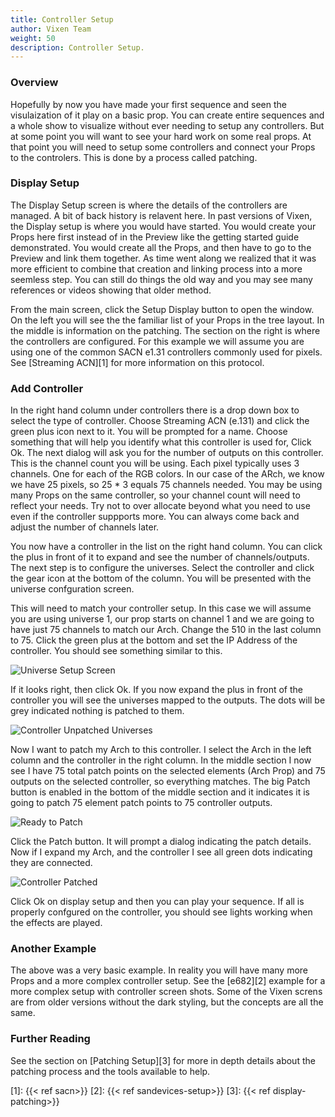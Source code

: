 ```yaml
---
title: Controller Setup
author: Vixen Team
weight: 50
description: Controller Setup.
---
```


### Overview

Hopefully by now you have made your first sequence and seen the visulaization of it play on a basic prop. You can create entire sequences and a whole show to visualize without ever needing to setup any controllers. But at some point you will want to see your hard work on some real props. At that point you will need to setup some controllers and connect your Props to the controlers. This is done by a process called patching.

### Display Setup

The Display Setup screen is where the details of the controllers are managed.  A bit of back history is relavent here. In past versions of Vixen, the Display setup is where you would have started. You would create your Props here first instead of in the Preview like the getting started guide demonstrated. You would create all the Props, and then have to go to the Preview and link them together. As time went along we realized that it was more efficient to combine that creation and linking process into a more seemless step. You can still do things the old way and you may see many references or videos showing that older method.

From the main screen, click the Setup Display button to open the window. On the left you will see the the familiar list of your Props in the tree layout. In the middle is information on the patching. The section on the right is where the controllers are configured. For this example we will assume you are using one of the common SACN e1.31 controllers commonly used for pixels. See [Streaming ACN][1] for more information on this protocol.

### Add Controller

In the right hand column under controllers there is a drop down box to select the type of controller. Choose Streaming ACN (e.131) and click the green plus icon next to it. You will be prompted for a name. Choose something that will help you identify what this controller is used for, Click Ok. The next dialog will ask you for the number of outputs on this controller. This is the channel count you will be using. Each pixel typically uses 3 channels. One for each of the RGB colors. In our case of the ARch, we know we have 25 pixels, so 25 * 3 equals 75 channels needed. You may be using many Props on the same controller, so your channel count will need to reflect your needs. Try not to over allocate beyond what you need to use even if the controller suppports more. You can always come back and adjust the number of channels later.

You now have a controller in the list on the right hand column. You can click the plus in front of it to expand and see the number of channels/outputs. The next step is to configure the universes. Select the controller and click the gear icon at the bottom of the column. You will be presented with the universe confguration screen.

This will need to match your controller setup. In this case we will assume you are using universe 1, our prop starts on channel 1 and we are going to have just 75 channels to match our Arch. Change the 510 in the last column to 75. Click the green plus at the bottom and set the IP Address of the controller. You should see something similar to this.

![Universe Setup Screen](/images/docs/getting-started/universe-setup.png "Universe Setup Screen")

If it looks right, then click Ok. If you now expand the plus in front of the controller you will see the universes mapped to the outputs. The dots will be grey indicated nothing is patched to them.

![Controller Unpatched Universes](/images/docs/getting-started/controller-unpatched.png "Controller Unpatched Universes")

Now I want to patch my Arch to this controller. I select the Arch in the left column and the controller in the right column. In the middle section I now see I have 75 total patch points on the selected elements (Arch Prop) and 75 outputs on the selected controller, so everything matches. The big Patch button is enabled in the bottom of the middle section and it indicates it is going to patch 75 element patch points to 75 controller outputs.

![Ready to Patch](/images/docs/getting-started/ready-to-patch.png "Ready to Patch")

Click the Patch button. It will prompt a dialog indicating the patch details. Now if I expand my Arch, and the controller I see all green dots indicating they are connected.

![Controller Patched](/images/docs/getting-started/patched-controller.png "Controller Patched")

Click Ok on display setup and then you can play your sequence. If all is properly confgured on the controller, you should see lights working when the effects are played. 

### Another Example

The above was a very basic example. In reality you will have many more Props and a more complex controller setup. See the [e682][2] example for a more complex setup with controller screen shots. Some of the Vixen screns are from older versions without the dark styling, but the concepts are all the same.

### Further Reading

See the section on [Patching Setup][3] for more in depth details about the patching process and the tools available to help.

[1]: {{< ref sacn>}}
[2]: {{< ref sandevices-setup>}}
[3]: {{< ref display-patching>}}
